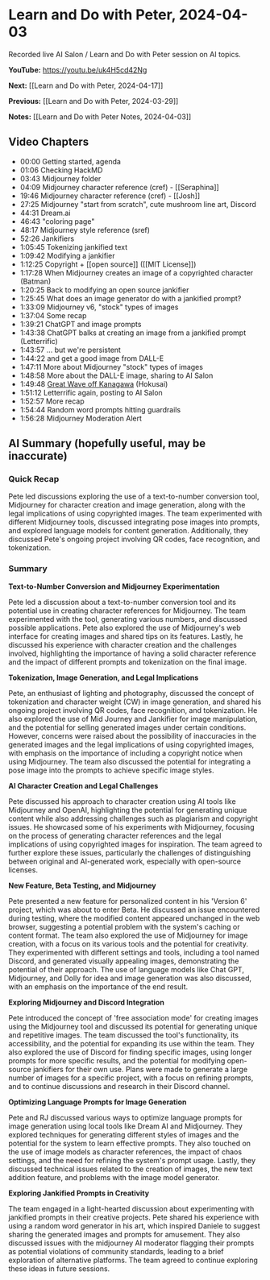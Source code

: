 # Learn and Do with Peter, 2024-04-03

Recorded live AI Salon / Learn and Do with Peter session on AI topics.

**YouTube:** <https://youtu.be/uk4H5cd42Ng>

**Next:** [[Learn and Do with Peter, 2024-04-17]]

**Previous:** [[Learn and Do with Peter, 2024-03-29]]

**Notes:** [[Learn and Do with Peter Notes, 2024-04-03]]

## Video Chapters

- 00:00 Getting started, agenda
- 01:06 Checking HackMD
- 03:43 Midjourney folder
- 04:09 Midjourney character reference (cref) - [[Seraphina]]
- 19:46  Midjourney character reference (cref) - [[Josh]]
- 27:25 Midjourney "start from scratch", cute mushroom line art, Discord
- 44:31 Dream.ai
- 46:43 "coloring page"
- 48:17 Midjourney style reference (sref)
- 52:26 Jankifiers
- 1:05:45 Tokenizing jankified text
- 1:09:42 Modifying a jankifier
- 1:12:25 Copyright + [[open source]] ([[MIT License]])
- 1:17:28 When Midjourney creates an image of a copyrighted character (Batman)
- 1:20:25 Back to modifying an open source jankifier
- 1:25:45 What does an image generator do with a jankified prompt?
- 1:33:09 Midjourney v6, "stock" types of images
- 1:37:04 Some recap
- 1:39:21 ChatGPT and image prompts
- 1:43:38 ChatGPT balks at creating an image from a jankified prompt (Letterrific)
- 1:43:57 ... but we're persistent
- 1:44:22 and get a good image from DALL-E
- 1:47:11 More about Midjourney "stock" types of images
- 1:48:58 More about the DALL-E image, sharing to AI Salon
- 1:49:48 [Great Wave off Kanagawa](https://en.wikipedia.org/wiki/The_Great_Wave_off_Kanagawa) (Hokusai)
- 1:51:12 Letterrific again, posting to AI Salon
- 1:52:57 More recap
- 1:54:44 Random word prompts hitting guardrails
- 1:56:28 Midjourney Moderation Alert

## AI Summary (hopefully useful, may be inaccurate)

### Quick Recap

Pete led discussions exploring the use of a text-to-number conversion tool, Midjourney for character creation and image generation, along with the legal implications of using copyrighted images. The team experimented with different Midjourney tools, discussed integrating pose images into prompts, and explored language models for content generation. Additionally, they discussed Pete's ongoing project involving QR codes, face recognition, and tokenization.
### Summary

**Text-to-Number Conversion and Midjourney Experimentation**

Pete led a discussion about a text-to-number conversion tool and its potential use in creating character references for Midjourney. The team experimented with the tool, generating various numbers, and discussed possible applications. Pete also explored the use of Midjourney's web interface for creating images and shared tips on its features. Lastly, he discussed his experience with character creation and the challenges involved, highlighting the importance of having a solid character reference and the impact of different prompts and tokenization on the final image. 

**Tokenization, Image Generation, and Legal Implications** 

Pete, an enthusiast of lighting and photography, discussed the concept of tokenization and character weight (CW) in image generation, and shared his ongoing project involving QR codes, face recognition, and tokenization. He also explored the use of Mid Journey and Jankifier for image manipulation, and the potential for selling generated images under certain conditions. However, concerns were raised about the possibility of inaccuracies in the generated images and the legal implications of using copyrighted images, with emphasis on the importance of including a copyright notice when using Midjourney. The team also discussed the potential for integrating a pose image into the prompts to achieve specific image styles. 

**AI Character Creation and Legal Challenges** 

Pete discussed his approach to character creation using AI tools like Midjourney and OpenAI, highlighting the potential for generating unique content while also addressing challenges such as plagiarism and copyright issues. He showcased some of his experiments with Midjourney, focusing on the process of generating character references and the legal implications of using copyrighted images for inspiration. The team agreed to further explore these issues, particularly the challenges of distinguishing between original and AI-generated work, especially with open-source licenses. 

**New Feature, Beta Testing, and Midjourney** 

Pete presented a new feature for personalized content in his 'Version 6' project, which was about to enter Beta. He discussed an issue encountered during testing, where the modified content appeared unchanged in the web browser, suggesting a potential problem with the system's caching or content format. The team also explored the use of Midjourney for image creation, with a focus on its various tools and the potential for creativity. They experimented with different settings and tools, including a tool named Discord, and generated visually appealing images, demonstrating the potential of their approach. The use of language models like Chat GPT, Midjourney, and Dolly for idea and image generation was also discussed, with an emphasis on the importance of the end result. 

**Exploring Midjourney and Discord Integration** 

Pete introduced the concept of 'free association mode' for creating images using the Midjourney tool and discussed its potential for generating unique and repetitive images. The team discussed the tool's functionality, its accessibility, and the potential for expanding its use within the team. They also explored the use of Discord for finding specific images, using longer prompts for more specific results, and the potential for modifying open-source jankifiers for their own use. Plans were made to generate a large number of images for a specific project, with a focus on refining prompts, and to continue discussions and research in their Discord channel. 

**Optimizing Language Prompts for Image Generation** 

Pete and RJ discussed various ways to optimize language prompts for image generation using local tools like Dream AI and Midjourney. They explored techniques for generating different styles of images and the potential for the system to learn effective prompts. They also touched on the use of image models as character references, the impact of chaos settings, and the need for refining the system's prompt usage. Lastly, they discussed technical issues related to the creation of images, the new text addition feature, and problems with the image model generator. 

**Exploring Jankified Prompts in Creativity** 

The team engaged in a light-hearted discussion about experimenting with jankified prompts in their creative projects. Pete shared his experience with using a random word generator in his art, which inspired Daniele to suggest sharing the generated images and prompts for amusement. They also discussed issues with the midjourney AI moderator flagging their prompts as potential violations of community standards, leading to a brief exploration of alternative platforms. The team agreed to continue exploring these ideas in future sessions.

